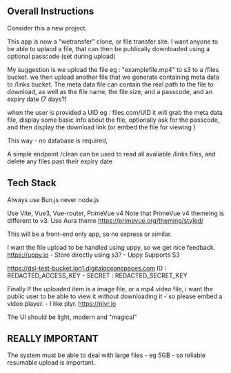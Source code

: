 ## Overall Instructions

Consider this a new project.

This app is now a "wetransfer" clone, or file transfer site.
I want anyone to be able to uplaod a file, that can then be publically downloaded using a optional passcode (set during upload)

My suggestion is we upload the file eg : "examplefile.mp4" to s3 to a /files bucket.
we then upload another file that we generate containing meta data to /links bucket.
The meta data file can contain the real path to the file to download, as well as the file name, the file size, and a passcode, and an expiry date (7 days?)

when the user is provided a UID eg : files.com/UID it will grab the meta data file, display some basic info about the file, optionally ask for the passcode, and then display the download link (or embed the file for viewing )

This way - no database is required, 

A simple endpoint /clean can be used to read all avaliable /links files, and delete any files past their expiry date

## Tech Stack
Always use Bun.js never node.js 

Use Vite, Vue3, Vue-router, PrimeVue v4 
Note that PrimeVue v4 themeing is different to v3. Use Aura theme
https://primevue.org/theming/styled/

This will be a front-end only app, so no express or similar.

I want the file upload to be handled using uppy, so we get nice feedback. https://uppy.io - 
Store directly using s3? - Uppy Supports S3

https://dsl-test-bucket.lon1.digitaloceanspaces.com
ID : REDACTED_ACCESS_KEY  - SECRET : REDACTED_SECRET_KEY

Finally If the uploaded item is a image file, or a mp4 video file, i want the public user to be able to view it without downloading it - so please embed a video player. - I like plyr. https://plyr.io

The UI should be light, modern and "magical"

## REALLY IMPORTANT
The system must be able to deal with large files - eg 5GB - so reliable resumable upload is important.